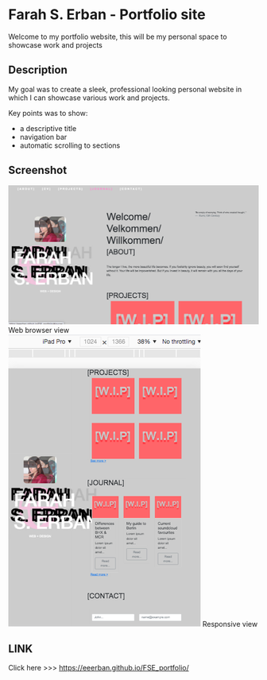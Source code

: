 # Farah S. Erban - Portfolio site

Welcome to my portfolio website, this will be my personal space to showcase work and projects 

## Description

My goal was to create a sleek, professional looking personal website in which I can showcase various work and projects.


Key points was to show:
* a descriptive title
* navigation bar
* automatic scrolling to sections

## Screenshot

<img src="assets/images/screenshots/Screen Shot web.png">
Web browser view

<img src="assets/images/screenshots/Screen Shot responsive.png">
Responsive view


## LINK
Click here >>> https://eeerban.github.io/FSE_portfolio/
